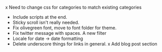 x Need to change css for categories to match existing categories
* Include scripts at the end. 
* Sticky scroll isn't really needed. 
* Fix olivegreen font, move to font folder for theme. 
* Fix twitter message with spaces. A new filter
* Locale for date -> date formatting
* Delete underscore things for links in general. 
x Add blog post section
